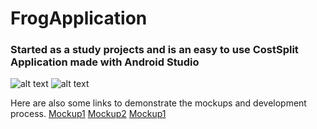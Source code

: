 # FrogApplication
### Started as a study projects and is an easy to use CostSplit Application made with Android Studio


![alt text][proto1]
![alt text][proto2]

[proto1]: http://wwwlab.cs.univie.ac.at/~weinbachea88/FrogApplication/FrogCostSplit%20Prototype%201.png
 "CostSplit Prototype 1"

[proto2]: http://wwwlab.cs.univie.ac.at/~weinbachea88/FrogApplication/FrogCostSplit%20Prototype%202.png
 "CostSplit Prototype 2"
 
 Here are also some links to demonstrate the mockups and development process.
 [Mockup1](http://wwwlab.cs.univie.ac.at/~weinbachea88/FrogApplication/FrogCostSplit%20Workflow%201.png)
 [Mockup2](http://wwwlab.cs.univie.ac.at/~weinbachea88/FrogApplication/FrogCostSplit%20Workflow%202.png)
 [Mockup1](http://wwwlab.cs.univie.ac.at/~weinbachea88/FrogApplication/FrogCostSplit%20Workflow%203.png)
